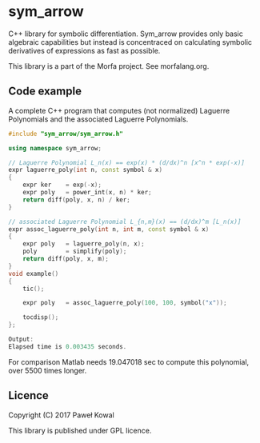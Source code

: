 ﻿# sym_arrow

C++ library for symbolic differentiation. 
Sym_arrow provides only basic algebraic capabilities but instead is concentraced on
calculating symbolic derivatives of expressions as fast as possible.

This library is a part of the Morfa project. See morfalang.org.

## Code example

A complete C++ program that computes (not normalized) 
Laguerre Polynomials and the associated Laguerre Polynomials.
```cpp
#include "sym_arrow/sym_arrow.h"

using namespace sym_arrow;

// Laguerre Polynomial L_n(x) == exp(x) * (d/dx)^n [x^n * exp(-x)]
expr laguerre_poly(int n, const symbol & x)
{
    expr ker    = exp(-x);
    expr poly   = power_int(x, n) * ker;
    return diff(poly, x, n) / ker;
}

// associated Laguerre Polynomial L_{n,m}(x) == (d/dx)^m [L_n(x)]
expr assoc_laguerre_poly(int n, int m, const symbol & x)
{
    expr poly   = laguerre_poly(n, x);
    poly        = simplify(poly);
    return diff(poly, x, m);
}
void example()
{    
    tic();

    expr poly   = assoc_laguerre_poly(100, 100, symbol("x"));

    tocdisp();
};

Output:
Elapsed time is 0.003435 seconds.
```            

For comparison Matlab needs 19.047018 sec to compute this polynomial, over 5500 times
longer.

## Licence

Copyright (C) 2017  Paweł Kowal

This library is published under GPL licence.